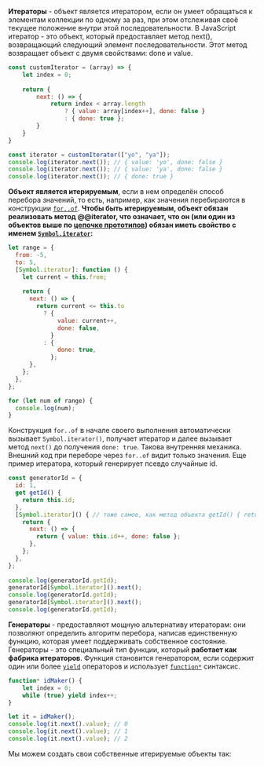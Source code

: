 **Итераторы** - объект является итератором, если он умеет обращаться к элементам коллекции по одному за раз, при этом отслеживая своё текущее положение внутри этой последовательности. В JavaScript итератор - это объект, который предоставляет метод next(), возвращающий следующий элемент последовательности. Этот метод возвращает объект с двумя свойствами: done и value.

```js
const customIterator = (array) => {
	let index = 0;
	
	return {
		next: () => {
			return index < array.length
				? { value: array[index++], done: false }
				: { done: true };
		}
	}
}

const iterator = customIterator(["yo", "ya"]);
console.log(iterator.next()); // { value: 'yo', done: false }
console.log(iterator.next()); // { value: 'ya', done: false }
console.log(iterator.next()); // { done: true }
```

**Объект является итерируемым**, если в нем определён способ перебора значений, то есть, например, как значения перебираются в конструкции [`for..of`](https://developer.mozilla.org/ru/docs/Web/JavaScript/Reference/Statements/for...of). **Чтобы быть итерируемым, объект обязан реализовать метод @@iterator, что означает, что он (или один из объектов выше по [цепочке прототипов](https://developer.mozilla.org/ru/docs/Web/JavaScript/Inheritance_and_the_prototype_chain)) обязан иметь свойство с именем [`Symbol.iterator`](https://developer.mozilla.org/ru/docs/Web/JavaScript/Reference/Global_Objects/Symbol/iterator):**
```js
let range = {
  from: -5,
  to: 5,
  [Symbol.iterator]: function () {
	let current = this.from;
	
    return {
      next: () => {
        return current <= this.to
          ? {
              value: current++,
              done: false,
            }
          : {
              done: true,
            };
      },
    };
  },
};

for (let num of range) {
  console.log(num);
}
```
Конструкция `for..of` в начале своего выполнения автоматически вызывает `Symbol.iterator()`, получает итератор и далее вызывает метод `next()` до получения `done: true`. Такова внутренняя механика. Внешний код при переборе через `for..of` видит только значения.
Еще пример итератора, который генерирует псевдо случайные id. 
```js
const generatorId = {
  id: 1,
  get getId() {
    return this.id;
  },
  [Symbol.iterator]() { // тоже самое, как метод объекта getId() { return this.id }
    return {
      next: () => {
        return { value: this.id++, done: false };
      },
    };
  },
};
 
console.log(generatorId.getId);
generatorId[Symbol.iterator]().next();
console.log(generatorId.getId);
generatorId[Symbol.iterator]().next();
console.log(generatorId.getId);
```

**Генераторы** - предоставляют мощную альтернативу итераторам: они позволяют определить алгоритм перебора, написав единственную функцию, которая умеет поддерживать собственное состояние. Генераторы - это специальный тип функции, который **работает как фабрика итераторов**. Функция становится генератором, если содержит один или более [`yield`](https://developer.mozilla.org/ru/docs/Web/JavaScript/Reference/Operators/yield) операторов и использует [`function*`](https://developer.mozilla.org/ru/docs/Web/JavaScript/Reference/Statements/function*) синтаксис.

```js
function* idMaker() {
	let index = 0;
	while (true) yield index++;
}

let it = idMaker();
console.log(it.next().value); // 0
console.log(it.next().value); // 1
console.log(it.next().value); // 2
```


Мы можем создать свои собственные итерируемые объекты так:
```js

```